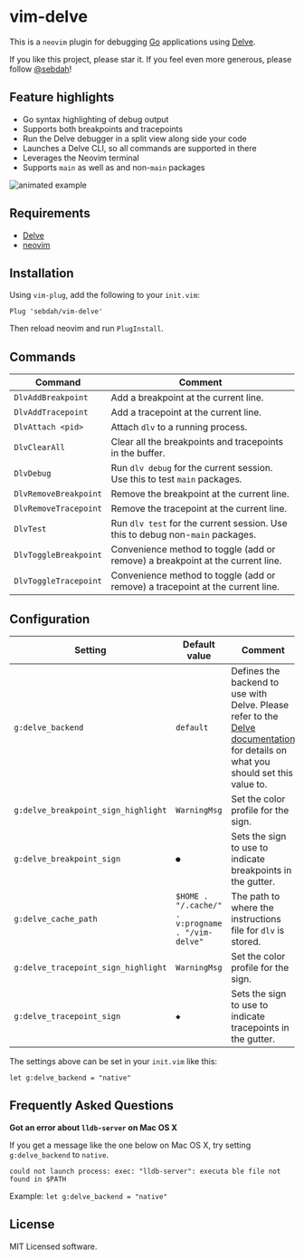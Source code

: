 vim-delve
=========

This is a `neovim` plugin for debugging [Go](https://golang.org) applications
using [Delve](https://github.com/derekparker/delve).

If you like this project, please star it. If you feel even more generous, please
follow [@sebdah](https://twitter.com/sebdah)!

Feature highlights
------------------

- Go syntax highlighting of debug output
- Supports both breakpoints and tracepoints
- Run the Delve debugger in a split view along side your code
- Launches a Delve CLI, so all commands are supported in there
- Leverages the Neovim terminal
- Supports `main` as well as and non-`main` packages

![animated example](https://github.com/sebdah/vim-delve/raw/master/vim-delve-demo.gif "vim-delve demo")

Requirements
------------

- [Delve](https://github.com/derekparker/delve)
- [neovim](https://neovim.io)

Installation
------------

Using `vim-plug`, add the following to your `init.vim`:

`Plug 'sebdah/vim-delve'`

Then reload neovim and run `PlugInstall`.

Commands
--------

| Command               | Comment
|-----------------------|-----------------------------------------------------------------------------------
| `DlvAddBreakpoint`    | Add a breakpoint at the current line.
| `DlvAddTracepoint`    | Add a tracepoint at the current line.
| `DlvAttach <pid>`     | Attach `dlv` to a running process.
| `DlvClearAll`         | Clear all the breakpoints and tracepoints in the buffer.
| `DlvDebug`            | Run `dlv debug` for the current session. Use this to test `main` packages.
| `DlvRemoveBreakpoint` | Remove the breakpoint at the current line.
| `DlvRemoveTracepoint` | Remove the tracepoint at the current line.
| `DlvTest`             | Run `dlv test` for the current session. Use this to debug non-`main` packages.
| `DlvToggleBreakpoint` | Convenience method to toggle (add or remove) a breakpoint at the current line.
| `DlvToggleTracepoint` | Convenience method to toggle (add or remove) a tracepoint at the current line.

Configuration
-------------

| Setting                             | Default value                                    | Comment
|-------------------------------------|--------------------------------------------------|-----------------------
| `g:delve_backend`                   | `default`                                        |  Defines the backend to use with Delve. Please refer to the [Delve documentation](https://github.com/derekparker/delve/blob/master/Documentation/usage/dlv.md#options) for details on what you should set this value to.
| `g:delve_breakpoint_sign_highlight` | `WarningMsg`                                     | Set the color profile for the sign.
| `g:delve_breakpoint_sign`           | `●`                                              | Sets the sign to use to indicate breakpoints in the gutter.
| `g:delve_cache_path`                | `$HOME . "/.cache/" . v:progname . "/vim-delve"` | The path to where the instructions file for `dlv` is stored.
| `g:delve_tracepoint_sign_highlight` | `WarningMsg`                                     | Set the color profile for the sign.
| `g:delve_tracepoint_sign`           | `◆`                                              | Sets the sign to use to indicate tracepoints in the gutter.

The settings above can be set in your `init.vim` like this:

```
let g:delve_backend = "native"
```

Frequently Asked Questions
--------------------------

**Got an error about `lldb-server` on Mac OS X**

If you get a message like the one below on Mac OS X, try setting
`g:delve_backend` to `native`.

```
could not launch process: exec: "lldb-server": executa ble file not found in $PATH
```

Example: `let g:delve_backend = "native"`

License
-------

MIT Licensed software.
